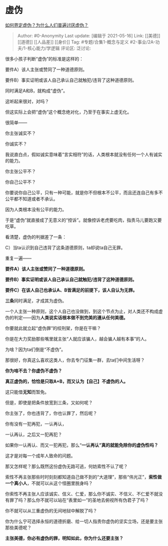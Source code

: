# 虚伪
[如何界定虚伪？为什么人们普遍讨厌虚伪？](https://www.zhihu.com/question/20201515/answer/1578478205)

> Author: #0-Anonymity
> Last update: [编辑于 2021-05-16]
> Link: [[美德]] [[道德]] [[人品差]] [[身价]]
> Tag: #专题/合集1-概念与定义 #2-事业/2A-功夫/1-核心能力/学逻辑
> 评论区:
> 泛讨论:

很多小孩子判断“虚伪”的标准是这样的：

要件A）该人主张或赞同了一种道德原则。

要件B）事实证明或该人自己承认自己就触犯/违背了这种道德原则。

同时满足A和B，就构成“虚伪”。

这听起来很对，对吗？

但这实际上会把“虚伪”这个概念绝对化，乃至于在事实上虚无化。

很简单——

你主张诚实不？

你诚实不？

我说直白点，假如诚实意味着“言实相符”的话，人类根本就没有任何一个人有诚实的能力。

你主张公平不？

你自己公平不？

你要说你自己公平，只有一种可能，就是你不但根本不公平，而且还连自己有多不公平都不知道或者不承认。

因为人类根本没有公平的能力。

于是“虚伪”就直接成了无意义的“控诉”。就像控诉老虎要吃肉，指责马儿要跑又要吃草。

看清楚，虚伪的判据差了一条：

C）当ta认识到自己违背了这条道德原则，ta却说ta自己无罪。

重复一遍——

**要件A）该人主张或赞同了一种道德原则。**

**要件B）事实证明或该人自己承认自己就触犯/违背了这种道德原则。**

**要件C）在该人自己也承认A、B皆满足的前提下，该人自认为无罪。**

**三条**同时满足，才成其为虚伪。

一个人主张一种原则，这个人自己也没做到，到这个节点为止，对人类还不构成虚伪的判定——因为**人类说实话根本做不到完美的遵从任何美德。**

你要就此就立起“虚伪罪”的绞刑架，你是在干嘛？

你是在大力奖励那些嘴里就主张“人就应该骗人，越会骗人越有本事”的人。

为啥？因为ta们倒是“不虚伪”。

那很好，你真这么喜欢这类人，你去专门征集一群，去ta们中间生活呀？

**你为啥不去？你虚伪不虚伪？**

**真正虚伪的，恰恰是只取A+B，而又认为【自己】不虚伪的人。**

这只能借**无知**而暂免。

但是，即使是把条件放宽到三条，又如何呢？

你主张了，你也违背了，你也认罪了，然后呢？

你有没有一犯再犯，一认再认，

一认再认，之后又一犯再犯？

如果你一认再认、而又一犯再犯，那么“**一认再认”真的就能免除你的虚伪性吗？**

这才是对每一个成年人致命的问题。

那又怎样呢？那么既然这份虚伪无路可逃，何妨索性不认了呢？

索性不再主张那些时时刻刻都知道自己做不到的“大道理”，那些“伟光正”，**索性做一个真小人**，不就可以从这个怪圈里脱身吗？

你索性不再主张人应该诚实、信义、仁爱，那么你不诚实、不信义、不仁爱不就没有罪了吗？那么你不就可以站在“表里如一”的圣地去俯视所有伪君子了吗？

你不就可以从三重虚伪的无间地狱中解脱了吗？

你为什么宁可选择永恒的道德折磨、给一切人指责你虚伪的坚实立场，还是要主张那些美德呢？

**主张美德，你必有虚伪的罪，明知如此，你为什么还要主张？**
